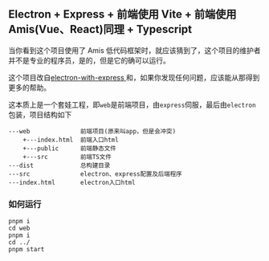 ## Electron + Express + 前端使用 Vite + 前端使用 Amis(Vue、React)同理 + Typescript

当你看到这个项目使用了 Amis 低代码框架时，就应该猜到了，这个项目的维护者并不是专业的程序员，是的，但是它的确可以运行。

这个项目改自[electron-with-express
](https://github.com/frankhale/electron-with-express)和，如果你发现任何问题，应该能从那得到更多的帮助。

这本质上是一个套娃工程，即`web`是前端项目，由`express`伺服，最后由`electron`包装，项目结构如下

```
---web              前端项目(原来叫app，但是会冲突)
    +---index.html  前端入口html
    +---public      前端静态文件
    +---src         前端TS文件
---dist             总构建目录
---src              electron、express配置及后端程序
---index.html       electron入口html
```

### 如何运行

```
pnpm i
cd web
pnpm i
cd ../
pnpm start
```
